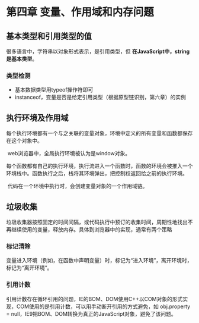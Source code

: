 # 第四章 变量、作用域和内存问题

## 基本类型和引用类型的值

很多语言中，字符串以对象形式表示，是引用类型，但 **在JavaScript中，string是基本类型**。

### 类型检测

- 基本数据类型用typeof操作符即可
- instanceof，变量是否是给定引用类型（根据原型链识别，第六章）的实例



## 执行环境及作用域

​		每个执行环境都有一个与之关联的变量对象，环境中定义的所有变量和函数都保存在这个对象中。

​		web浏览器中，全局执行环境被认为是window对象。

​		每个函数都有自己的执行环境，执行流进入一个函数时，函数的环境会被推入一个环境栈中。函数执行之后，栈将其环境弹出，把控制权返回给之前的执行环境。

​		代码在一个环境中执行时，会创建变量对象的一个作用域链。



## 垃圾收集

​		垃圾收集器按照固定的时间间隔，或代码执行中预订的收集时间，周期性地找出不再继续使用的变量，释放内存。具体到浏览器中的实现，通常有两个策略

### 标记清除

​		变量进入环境（例如，在函数中声明变量）时，标记为“进入环境”，离开环境时，标记为“离开环境”。

### 引用计数

​		引用计数存在循环引用的问题，IE的BOM、DOM使用C++以COM对象的形式实现，COM使用的是引用计数，可以用手动断开引用的方式避免，如 obj.property = null，IE9把BOM、DOM转换为真正的JavaScript对象，避免了该问题。